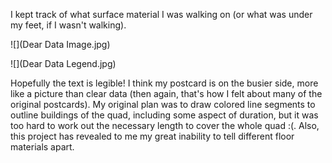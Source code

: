I kept track of what surface material I was walking on (or what was under my feet, if I wasn't walking).

![](Dear Data Image.jpg)

![](Dear Data Legend.jpg)

Hopefully the text is legible! I think my postcard is on the busier side, more like a picture than clear data (then again, that's how I felt about many of the original postcards). My original plan was to draw colored line segments to outline buildings of the quad, including some aspect of duration, but it was too hard to work out the necessary length to cover the whole quad :(. Also, this project has revealed to me my great inability to tell different floor materials apart.
